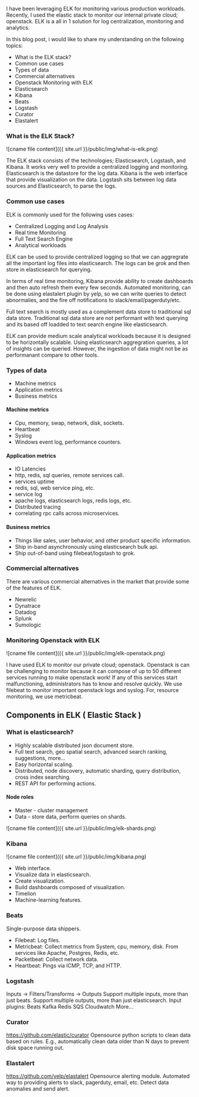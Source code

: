 I have been leveraging ELK for monitoring various production workloads. 
Recently, I used the elastic stack to monitor our internal private cloud; openstack.
ELK is a all in 1 solution for log centralization, monitoring and analytics.

In this blog post, i would like to share my understanding on the following topics:
- What is the ELK stack?
- Common use cases
- Types of data
- Commercial alternatives
- Openstack Monitoring with ELK
- Elasticsearch
- Kibana
- Beats
- Logstash
- Curator
- Elastalert

### What is the ELK Stack?

![cname file content]({{ site.url }}/public/img/what-is-elk.png) 

The ELK stack consists of the technologies; Elasticsearch, Logstash, and Kibana. 
It works very well to provide a centralized logging and monitoring.
Elasticsearch is the datastore for the log data.
Kibana is the web interface that provide visualization on the data.
Logstash sits between log data sources and Elasticsearch, to parse the logs.

### Common use cases
ELK is commonly used for the following uses cases:

- Centralized Logging and Log Analysis
- Real time Monitoring
- Full Text Search Engine
- Analytical workloads

ELK can be used to provide centralized logging so that we can aggregrate all the important log files into elasticsearch. The logs can be grok and then store in elasticsearch for querying.

In terms of real time monitoring, Kibana provide ability to create dashboards and then auto refresh them every few seconds. Automated monitoring, can be done using elastalert plugin by yelp, so we can write queries to detect abnormalies, and the fire off notifications to slack/email/pagerduty/etc.

Full text search is mostly used as a complement data store to traditional sql data store. Traditional sql data store are not performant with text querying and its based off loadded to text search engine like elasticsearch.

ELK can provide medium scale analytical workloads because it is designed to be horizontally scalable. Using elasticsearch aggregration queries, a lot of insights can be queried. However, the ingestion of data might not be as performanant compare to other tools.

### Types of data
- Machine metrics
- Application metrics
- Business metrics

#### Machine metrics
- Cpu, memory, swap, network, disk, sockets.
- Heartbeat
- Syslog
- Windows event log, performance counters.

#### Application metrics
- IO Latencies
- http, redis, sql queries, remote services call.
- services uptime
- redis, sql, web service ping, etc.
- service log
- apache logs, elasticsearch logs, redis logs, etc.
- Distributed tracing
- correlating rpc calls across microservices.

#### Business metrics
- Things like sales, user behavior,  and other product specific information.
- Ship in-band asynchronously using elasticsearch bulk api.
- Ship out-of-band using filebeat/logstash to grok.

### Commercial alternatives
There are various commercial alternatives in the market that provide some of the features of ELK.

- Newrelic
- Dynatrace 
- Datadog
- Splunk
- Sumologic

### Monitoring Openstack with ELK

![cname file content]({{ site.url }}/public/img/elk-openstack.png) 

I have used ELK to monitor our private cloud; openstack. Openstack is can be challenging to monitor because it can compose of up to 50 different services running to make openstack work! If any of this services start malfunctioning, administrators has to know and resolve quickly. We use filebeat to monitor important openstack logs and syslog. For, resource monitoring, we use metricbeat.

## Components in ELK ( Elastic Stack )

### What is elasticsearch?
- Highly scalable distributed json document store.
- Full text search, geo spatial search, advanced search ranking, suggestions, more…
- Easy horizontal scaling.
- Distributed, node discovery, automatic sharding, query distribution, cross index searching.
- REST API for performing actions.

#### Node roles
- Master - cluster management
- Data - store data, perform queries on shards.

![cname file content]({{ site.url }}/public/img/elk-shards.png) 

### Kibana

![cname file content]({{ site.url }}/public/img/kibana.png) 

- Web interface.
- Visualize data in elasticsearch.
- Create visualization.
- Build dashboards composed of visualization.
- Timelion
- Machine-learning features.

### Beats
Single-purpose data shippers.

- Filebeat: Log files.
- Metricbeat: Collect metrics from System, cpu, memory, disk. From services like Apache, Postgres, Redis, etc.
- Packetbeat: Collect network data.
- Heartbeat: Pings via ICMP, TCP, and HTTP.

### Logstash
Inputs -> Filters/Transforms -> Outputs
Support multiple inputs, more than just beats.
Support multiple outputs, more than just elasticsearch.
Input plugins:
Beats
Kafka
Redis
SQS
Cloudwatch
More...

### Curator
https://github.com/elastic/curator
Opensource python scripts to clean data based on rules.
E.g., automatically clean data older than N days to prevent disk space running out.

### Elastalert
https://github.com/yelp/elastalert
Opensource alerting module.
Automated way to providing alerts to slack, pagerduty, email, etc.
Detect data anomalies and send alert.